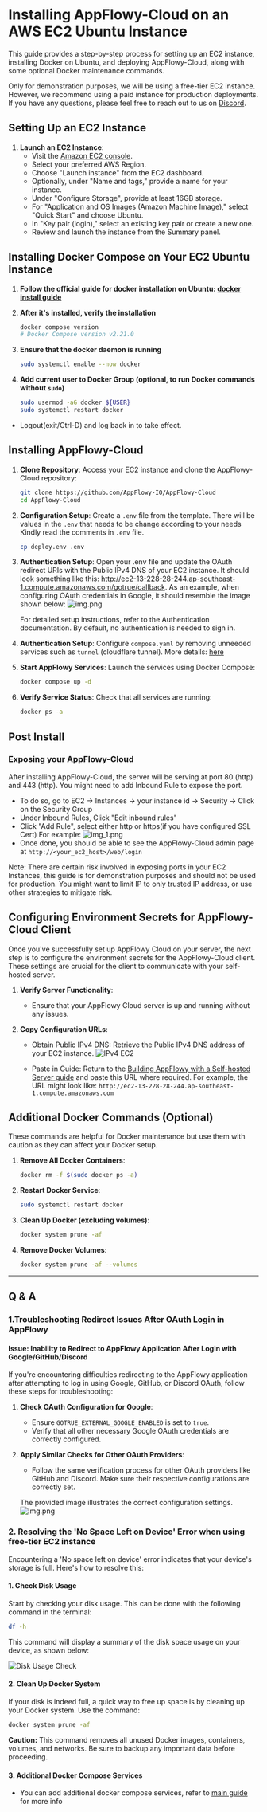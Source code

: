 # Installing AppFlowy-Cloud on an AWS EC2 Ubuntu Instance

This guide provides a step-by-step process for setting up an EC2 instance, installing Docker on Ubuntu, and deploying AppFlowy-Cloud, along with some optional Docker maintenance commands.

Only for demonstration purposes, we will be using a free-tier EC2 instance. However, we recommend using a paid instance for production deployments.
If you have any questions, please feel free to reach out to us on [Discord](https://discord.gg/9Q2xaN37tV).

## Setting Up an EC2 Instance

1. **Launch an EC2 Instance**:
   - Visit the [Amazon EC2 console](https://console.aws.amazon.com/ec2/).
   - Select your preferred AWS Region.
   - Choose "Launch instance" from the EC2 dashboard.
   - Optionally, under "Name and tags," provide a name for your instance.
   - Under "Configure Storage", provide at least 16GB storage.
   - For "Application and OS Images (Amazon Machine Image)," select "Quick Start" and choose Ubuntu.
   - In "Key pair (login)," select an existing key pair or create a new one.
   - Review and launch the instance from the Summary panel.

## Installing Docker Compose on Your EC2 Ubuntu Instance

1. **Follow the official guide for docker installation on Ubuntu: [docker install guide](https://docs.docker.com/engine/install/ubuntu/#installation-methods)**

2. **After it's installed, verify the installation**
   ```bash
   docker compose version
   # Docker Compose version v2.21.0
   ```

3. **Ensure that the docker daemon is running**
   ```bash
   sudo systemctl enable --now docker
   ```

4. **Add current user to Docker Group (optional, to run Docker commands without `sudo`)**
   ```bash
   sudo usermod -aG docker ${USER}
   sudo systemctl restart docker
   ```
- Logout(exit/Ctrl-D) and log back in to take effect.

## Installing AppFlowy-Cloud

1. **Clone Repository**:
   Access your EC2 instance and clone the AppFlowy-Cloud repository:
   ```bash
   git clone https://github.com/AppFlowy-IO/AppFlowy-Cloud
   cd AppFlowy-Cloud
   ```

2. **Configuration Setup**:
   Create a `.env` file from the template. There will be values in the `.env` that needs to be change according to
   your needs Kindly read the comments in `.env` file.
   ```bash
   cp deploy.env .env
   ```

3. **Authentication Setup**:
    Open your .env file and update the OAuth redirect URIs with the Public IPv4 DNS of your EC2 instance. It should look something like this: http://ec2-13-228-28-244.ap-southeast-1.compute.amazonaws.com/gotrue/callback.
   As an example, when configuring OAuth credentials in Google, it should resemble the image shown below:
   ![img.png](../assets/images/google_callback_url.png)

   For detailed setup instructions, refer to the Authentication documentation.
   By default, no authentication is needed to sign in.

4. **Authentication Setup**:
    Configure `compose.yaml` by removing unneeded services such as `tunnel` (cloudflare tunnel). More details: [here](https://github.com/AppFlowy-IO/AppFlowy-Cloud/blob/main/doc/DEPLOYMENT.md#3-optional-services)

5. **Start AppFlowy Services**:
   Launch the services using Docker Compose:
   ```bash
   docker compose up -d
   ```

6. **Verify Service Status**:
   Check that all services are running:
   ```bash
   docker ps -a
   ```

## Post Install
### Exposing your AppFlowy-Cloud

After installing AppFlowy-Cloud, the server will be serving at port 80 (http) and 443 (http).
You might need to add Inbound Rule to expose the port.
- To do so, go to EC2 -> Instances -> your instance id -> Security -> Click on the Security Group
- Under Inbound Rules, Click "Edit inbound rules"
- Click "Add Rule", select either http or https(if you have configured SSL Cert)
  For example:
  ![img_1.png](../assets/images/security_group.png)
- Once done, you should be able to see the AppFlowy-Cloud admin page at `http://<your_ec2_host>/web/login`

Note: There are certain risk involved in exposing ports in your EC2 Instances, this guide is for demonstration purposes and should not be used for production.
You might want to limit IP to only trusted IP address, or use other strategies to mitigate risk.

## Configuring Environment Secrets for AppFlowy-Cloud Client

Once you've successfully set up AppFlowy Cloud on your server, the next step is to configure the environment secrets for the AppFlowy-Cloud client. These settings are crucial for the client to communicate with your self-hosted server.

1. **Verify Server Functionality**:
   - Ensure that your AppFlowy Cloud server is up and running without any issues.

2. **Copy Configuration URLs**:

   - Obtain Public IPv4 DNS: Retrieve the Public IPv4 DNS address of your EC2 instance.
     ![IPv4 EC2](../assets/images/ipv4_ec2.png)

   - Paste in Guide: Return to the [Building AppFlowy with a Self-hosted Server guide](https://docs.appflowy.io/docs/guides/appflowy/self-hosting-appflowy#step-2-building-appflowy-with-a-self-hosted-server) and paste this URL where required.
     For example, the URL might look like: `http://ec2-13-228-28-244.ap-southeast-1.compute.amazonaws.com`


## Additional Docker Commands (Optional)

These commands are helpful for Docker maintenance but use them with caution as they can affect your Docker setup.

1. **Remove All Docker Containers**:
   ```bash
   docker rm -f $(sudo docker ps -a)
   ```

2. **Restart Docker Service**:
   ```bash
   sudo systemctl restart docker
   ```

3. **Clean Up Docker (excluding volumes)**:
   ```bash
   docker system prune -af
   ```

4. **Remove Docker Volumes**:
   ```bash
   docker system prune -af --volumes
   ```

---

## Q & A

### 1.Troubleshooting Redirect Issues After OAuth Login in AppFlowy

#### Issue: Inability to Redirect to AppFlowy Application After Login with Google/GitHub/Discord

If you're encountering difficulties redirecting to the AppFlowy application after attempting to log in using Google, GitHub, or Discord OAuth, follow these steps for troubleshooting:

1. **Check OAuth Configuration for Google**:
   - Ensure `GOTRUE_EXTERNAL_GOOGLE_ENABLED` is set to `true`.
   - Verify that all other necessary Google OAuth credentials are correctly configured.

2. **Apply Similar Checks for Other OAuth Providers**:
   - Follow the same verification process for other OAuth providers like GitHub and Discord. Make sure their respective configurations are correctly set.

   The provided image illustrates the correct configuration settings.
   ![img.png](../assets/images/env_self_host.png)



### 2. Resolving the 'No Space Left on Device' Error when using free-tier EC2 instance

Encountering a 'No space left on device' error indicates that your device's storage is full. Here's how to resolve this:

#### 1. Check Disk Usage
Start by checking your disk usage. This can be done with the following command in the terminal:

```bash
df -h
```

This command will display a summary of the disk space usage on your device, as shown below:

![Disk Usage Check](../assets/images/check_disk_usage.png)

#### 2. Clean Up Docker System
If your disk is indeed full, a quick way to free up space is by cleaning up your Docker system. Use the command:

```bash
docker system prune -af
```

**Caution:** This command removes all unused Docker images, containers, volumes, and networks. Be sure to backup any important data before proceeding.

#### 3. Additional Docker Compose Services
- You can add additional docker compose services, refer to [main guide](./DEPLOYMENT.md) for more info
